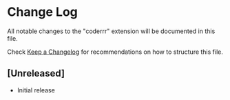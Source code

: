 # Change Log

All notable changes to the "coderrr" extension will be documented in this file.

Check [Keep a Changelog](http://keepachangelog.com/) for recommendations on how to structure this file.

## [Unreleased]

- Initial release